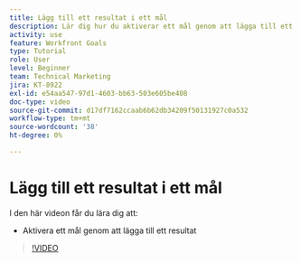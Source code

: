 ```yaml
---
title: Lägg till ett resultat i ett mål
description: Lär dig hur du aktiverar ett mål genom att lägga till ett resultat i  [!DNL Workfront Goals].
activity: use
feature: Workfront Goals
type: Tutorial
role: User
level: Beginner
team: Technical Marketing
jira: KT-8922
exl-id: e54aa547-97d1-4603-bb63-503e605be408
doc-type: video
source-git-commit: d17df7162ccaab6b62db34209f50131927c0a532
workflow-type: tm+mt
source-wordcount: '38'
ht-degree: 0%

---
```


# Lägg till ett resultat i ett mål

I den här videon får du lära dig att:

* Aktivera ett mål genom att lägga till ett resultat

>[!VIDEO](https://video.tv.adobe.com/v/335194/?quality=12&learn=on&enablevpops)
